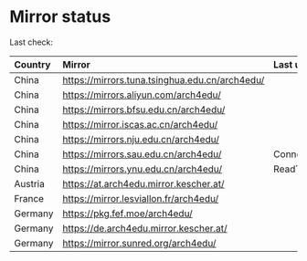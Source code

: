 <script src="./time.js"></script>
# Mirror status
Last check: <script type="text/javascript">localize(1680704364.3192391);</script>

|Country|Mirror|Last update|
|:------|:-----|:----------|
|China|https://mirrors.tuna.tsinghua.edu.cn/arch4edu/|<script type="text/javascript">localize(1680676427);</script>|
|China|https://mirrors.aliyun.com/arch4edu/|<script type="text/javascript">localize(1680577316);</script>|
|China|https://mirrors.bfsu.edu.cn/arch4edu/|<script type="text/javascript">localize(1680676427);</script>|
|China|https://mirror.iscas.ac.cn/arch4edu/|<script type="text/javascript">localize(1680676427);</script>|
|China|https://mirrors.nju.edu.cn/arch4edu/|<script type="text/javascript">localize(1680676427);</script>|
|China|https://mirrors.sau.edu.cn/arch4edu/|ConnectionError|
|China|https://mirrors.ynu.edu.cn/arch4edu/|ReadTimeout|
|Austria|https://at.arch4edu.mirror.kescher.at/|<script type="text/javascript">localize(1680676427);</script>|
|France|https://mirror.lesviallon.fr/arch4edu/|<script type="text/javascript">localize(1680676427);</script>|
|Germany|https://pkg.fef.moe/arch4edu/|<script type="text/javascript">localize(1680676427);</script>|
|Germany|https://de.arch4edu.mirror.kescher.at/|<script type="text/javascript">localize(1680676427);</script>|
|Germany|https://mirror.sunred.org/arch4edu/|<script type="text/javascript">localize(1680676427);</script>|

<script src="./tablefilter/tablefilter.js"></script>
<script src="./table.js"></script>